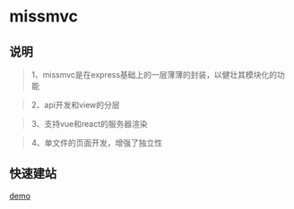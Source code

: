 # missmvc

## 说明

>1、missmvc是在express基础上的一层薄薄的封装，以健壮其模块化的功能

>2、api开发和view的分层

>3、支持vue和react的服务器渲染

>4、单文件的页面开发，增强了独立性

## 快速建站

[demo](https://github.com/xiaopengtang/missmvc-demo)
